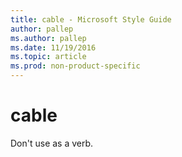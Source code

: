 ```yaml
---
title: cable - Microsoft Style Guide
author: pallep
ms.author: pallep
ms.date: 11/19/2016
ms.topic: article
ms.prod: non-product-specific
---
```


# cable

Don't use as a verb. 
